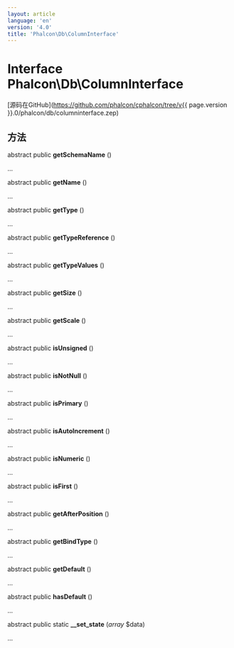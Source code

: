 ```yaml
---
layout: article
language: 'en'
version: '4.0'
title: 'Phalcon\Db\ColumnInterface'
---
```

# Interface **Phalcon\Db\ColumnInterface**

[源码在GitHub](https://github.com/phalcon/cphalcon/tree/v{{ page.version }}.0/phalcon/db/columninterface.zep)

## 方法

abstract public **getSchemaName** ()

...

abstract public **getName** ()

...

abstract public **getType** ()

...

abstract public **getTypeReference** ()

...

abstract public **getTypeValues** ()

...

abstract public **getSize** ()

...

abstract public **getScale** ()

...

abstract public **isUnsigned** ()

...

abstract public **isNotNull** ()

...

abstract public **isPrimary** ()

...

abstract public **isAutoIncrement** ()

...

abstract public **isNumeric** ()

...

abstract public **isFirst** ()

...

abstract public **getAfterPosition** ()

...

abstract public **getBindType** ()

...

abstract public **getDefault** ()

...

abstract public **hasDefault** ()

...

abstract public static **__set_state** (*array* $data)

...